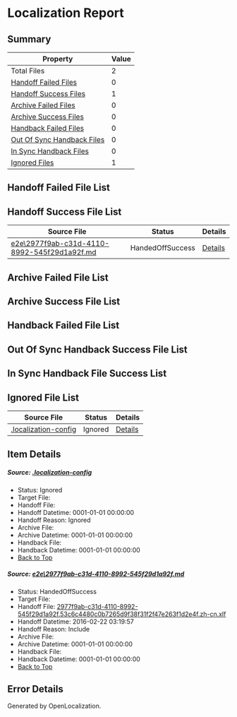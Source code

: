# <a name='report-top'></a> Localization Report

## Summary
 Property | Value 
 -------- | ----- 
 Total Files | 2
[ Handoff Failed Files ](#handoff-failed-list)| 0
[ Handoff Success Files ](#handoff-success-list)| 1
[ Archive Failed Files ](#archive-failed-list)| 0
[ Archive Success Files ](#archive-success-list)| 0
[ Handback Failed Files ](#handback-failed-list)| 0
[ Out Of Sync Handback Files ](#outofsync-handback-success-list)| 0
[ In Sync Handback Files ](#insync-handback-success-list)| 0
[ Ignored Files ](#ignored-list)| 1

## <a name='handoff-failed-list'></a> Handoff Failed File List

## <a name='handoff-success-list'></a> Handoff Success File List
 Source File | Status | Details 
 ----------- | ------ | ------- 
 [e2e\2977f9ab-c31d-4110-8992-545f29d1a92f.md](https://github.com/OpenLocalizationTest/oltest/blob/ad05a2446fdebdfdefafc134acf9a9bd1a09574b/e2e/2977f9ab-c31d-4110-8992-545f29d1a92f.md) | HandedOffSuccess | [Details](#ff642940b77cf608770c9ebe29cc30b0326639f31)

## <a name='archive-failed-list'></a> Archive Failed File List

## <a name='archive-success-list'></a> Archive Success File List

## <a name='handback-failed-list'></a> Handback Failed File List

## <a name='outofsync-handback-success-list'></a> Out Of Sync Handback Success File List

## <a name='insync-handback-success-list'></a> In Sync Handback File Success List

## <a name='ignored-list'></a> Ignored File List
 Source File | Status | Details 
 ----------- | ------ | ------- 
 [.localization-config](https://github.com/OpenLocalizationTest/oltest/blob/ad05a2446fdebdfdefafc134acf9a9bd1a09574b/.localization-config) | Ignored | [Details](#e4725be8631cbe979bbe0fa8b97cd75f1fd41d4d0)

## Item Details
##### <a name='e4725be8631cbe979bbe0fa8b97cd75f1fd41d4d0'></a> Source: [.localization-config](https://github.com/OpenLocalizationTest/oltest/blob/ad05a2446fdebdfdefafc134acf9a9bd1a09574b/.localization-config)
* Status: Ignored
* Target File: 
* Handoff File: 
* Handoff Datetime: 0001-01-01 00:00:00
* Handoff Reason: Ignored
* Archive File: 
* Archive Datetime: 0001-01-01 00:00:00
* Handback File: 
* Handback Datetime: 0001-01-01 00:00:00
* [Back to Top](#report-top)

##### <a name='ff642940b77cf608770c9ebe29cc30b0326639f31'></a> Source: [e2e\2977f9ab-c31d-4110-8992-545f29d1a92f.md](https://github.com/OpenLocalizationTest/oltest/blob/ad05a2446fdebdfdefafc134acf9a9bd1a09574b/e2e/2977f9ab-c31d-4110-8992-545f29d1a92f.md)
* Status: HandedOffSuccess
* Target File: 
* Handoff File: [2977f9ab-c31d-4110-8992-545f29d1a92f.53c6c4480c0b7265d9f38f31f2f47e263f1d2e4f.zh-cn.xlf](https://github.com/OpenLocalizationTestOrg/olhandoff/blob/854be1cd87bb8d238168f44a3d54b40fd44d5354/ol-handoff/OpenLocalizationTestOrg/oltest.zh-cn/yufeih/2977f9ab-c31d-4110-8992-545f29d1a92f.53c6c4480c0b7265d9f38f31f2f47e263f1d2e4f.zh-cn.xlf)
* Handoff Datetime: 2016-02-22 03:19:57
* Handoff Reason: Include
* Archive File: 
* Archive Datetime: 0001-01-01 00:00:00
* Handback File: 
* Handback Datetime: 0001-01-01 00:00:00
* [Back to Top](#report-top)


## Error Details

Generated by OpenLocalization.
